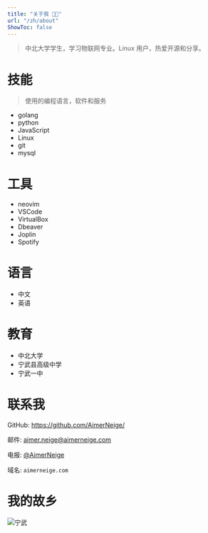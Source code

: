 ```yaml
---
title: "关于我 👨‍💻"
url: "/zh/about"
ShowToc: false
---
```


> 中北大学学生，学习物联网专业。Linux 用户，热爱开源和分享。

# 技能

> 使用的编程语言，软件和服务

- golang
- python
- JavaScript
- Linux
- git
- mysql

# 工具

- neovim
- VSCode
- VirtualBox
- Dbeaver
- Joplin
- Spotify

# 语言

- 中文
- 英语

# 教育

- 中北大学
- 宁武县高级中学
- 宁武一中

# 联系我

GitHub: <https://github.com/AimerNeige/>

邮件: [aimer.neige@aimerneige.com](mailto:aimer.neige@aimerneige.com)

电报: [@AimerNeige](https://t.me/AimerNeige)

域名: `aimerneige.com`

# 我的故乡

![宁武](/images/Ningwu.jpg "宁武")
